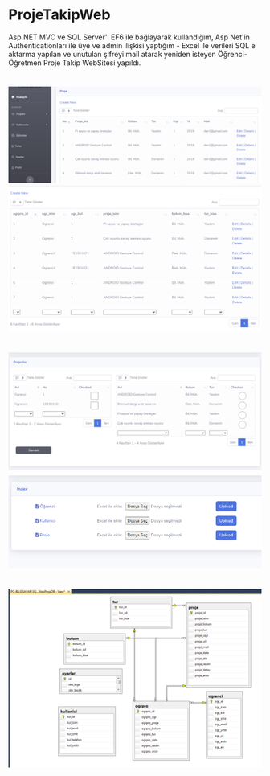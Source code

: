# ProjeTakipWeb

Asp.NET MVC ve SQL Server'ı EF6 ile bağlayarak kullandığım, Asp Net'in  Authenticationları ile üye ve admin ilişkisi yaptığım - Excel ile verileri SQL e aktarma yapılan ve unutulan şifreyi mail atarak yeniden isteyen Öğrenci-Öğretmen Proje Takip WebSitesi yapıldı.
# 
<p align="center">
  <img src="ProjeTakip/Screenshot/1.png" >
  <img src="ProjeTakip/Screenshot/2.png" >

</p>

# 
<p align="center">
  
  <img src="ProjeTakip/Screenshot/3.png" >
  <img src="ProjeTakip/Screenshot/4.png" >

</p>

# 
<p align="center">
  
  <img src="ProjeTakip/Screenshot/5.png" >

</p>
